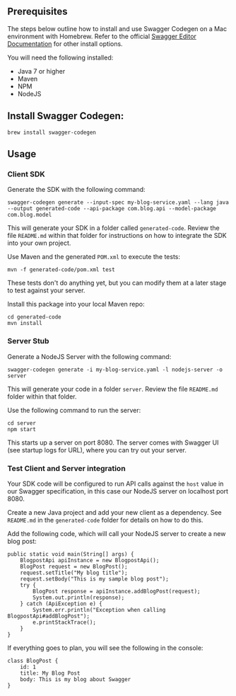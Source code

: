 ## Prerequisites
The steps below outline how to install and use Swagger Codegen on a Mac environment with Homebrew. Refer to the official 
[Swagger Editor Documentation](https://swagger.io/docs/swagger-tools/#installation-11) for other install options. 

You will need the following installed:
* Java 7 or higher
* Maven 
* NPM
* NodeJS


## Install Swagger Codegen:

```
brew install swagger-codegen
```

## Usage

### Client SDK
Generate the SDK with the following command:
```
swagger-codegen generate --input-spec my-blog-service.yaml --lang java --output generated-code --api-package com.blog.api --model-package com.blog.model
```
This will generate your SDK in a folder called `generated-code`. Review the file `README.md` within that folder for
instructions on how to integrate the SDK into your own project.

Use Maven and the generated `POM.xml` to execute the tests:
```
mvn -f generated-code/pom.xml test
``` 
These tests don't do anything yet, but you can modify them at a later stage to test against your server.

Install this package into your local Maven repo:
```
cd generated-code
mvn install
```

### Server Stub
Generate a NodeJS Server with the following command:
```
swagger-codegen generate -i my-blog-service.yaml -l nodejs-server -o server
```
This will generate your code in a folder `server`. Review the file `README.md` folder within that folder.

Use the following command to run the server:
```
cd server
npm start
```
This starts up a server on port 8080. The server comes with Swagger UI (see startup logs for URL), where you can try out
your server.

### Test Client and Server integration
Your SDK code will be configured to run API calls against the `host` value in our Swagger specification, in this case 
our NodeJS server on localhost port 8080. 

Create a new Java project and add your new client as a dependency. See `README.md` in the `generated-code` folder for 
details on how to do this.

Add the following code, which will call your NodeJS server to create a new blog post:
```
public static void main(String[] args) {
    BlogpostApi apiInstance = new BlogpostApi();
    BlogPost request = new BlogPost();
    request.setTitle("My blog title");
    request.setBody("This is my sample blog post");
    try {
        BlogPost response = apiInstance.addBlogPost(request);
        System.out.println(response);
    } catch (ApiException e) {
        System.err.println("Exception when calling BlogpostApi#addBlogPost");
        e.printStackTrace();
    }
}
```
If everything goes to plan, you will see the following in the console:
```
class BlogPost {
    id: 1
    title: My Blog Post
    body: This is my blog about Swagger
}
```

